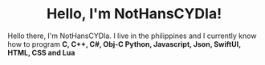 <h1 align="center">Hello, I'm NotHansCYDIa!</h1>

Hello there, I'm NotHansCYDIa. I live in the philippines and I currently know how to program <b>C, C++, C#, Obj-C Python, Javascript, Json, SwiftUI, HTML, CSS and Lua</b>
  
<!---!

NotHansCYDIa/NotHansCYDIa is a ✨ special ✨ repository because its `README.md` (this file) appears on your GitHub profile.
You can click the Preview link to take a look at your changes.
--->
